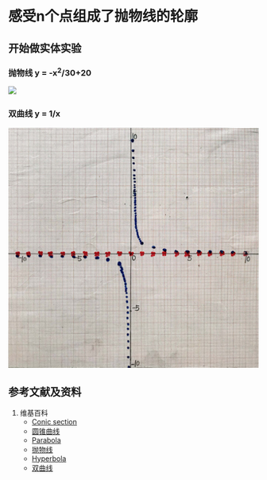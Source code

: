 # 感受n个点组成了抛物线的轮廓

## 开始做实体实验

### 抛物线 y = -x<sup>2</sup>/30+20
![](/images/函数与解析几何/在2维坐标纸上感受n个点组成了任意形状的轮廓/感受n个点组成了抛物线的轮廓/1a1.jpg)

### 双曲线 y = 1/x

![](/images/函数与解析几何/在2维坐标纸上感受n个点组成了任意形状的轮廓/感受n个点组成了抛物线等规则曲线的轮廓/2a1.jpg)

## 参考文献及资料

1. 维基百科
	- [Conic section](https://en.wikipedia.org/wiki/Conic_section) 
	- [圆锥曲线](https://zh.wikipedia.org/wiki/%E5%9C%86%E9%94%A5%E6%9B%B2%E7%BA%BF) 
	- [Parabola](https://en.wikipedia.org/wiki/Parabola) 
	- [抛物线](https://zh.wikipedia.org/wiki/%E6%8A%9B%E7%89%A9%E7%BA%BF) 
	- [Hyperbola](https://en.wikipedia.org/wiki/Hyperbola) 
	- [双曲线](https://zh.wikipedia.org/wiki/%E5%8F%8C%E6%9B%B2%E7%BA%BF) 


